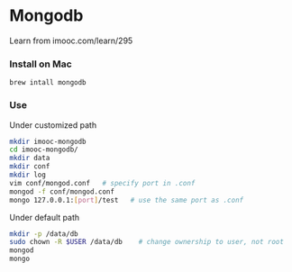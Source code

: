 # Mongodb
Learn from imooc.com/learn/295

### Install on Mac
```
brew intall mongodb
```

### Use
Under customized path
```bash
mkdir imooc-mongodb
cd imooc-mongodb/
mkdir data
mkdir conf
mkdir log
vim conf/mongod.conf   # specify port in .conf
mongod -f conf/mongod.conf
mongo 127.0.0.1:[port]/test   # use the same port as .conf
```
Under default path
```bash
mkdir -p /data/db
sudo chown -R $USER /data/db    # change ownership to user, not root
mongod
mongo
```